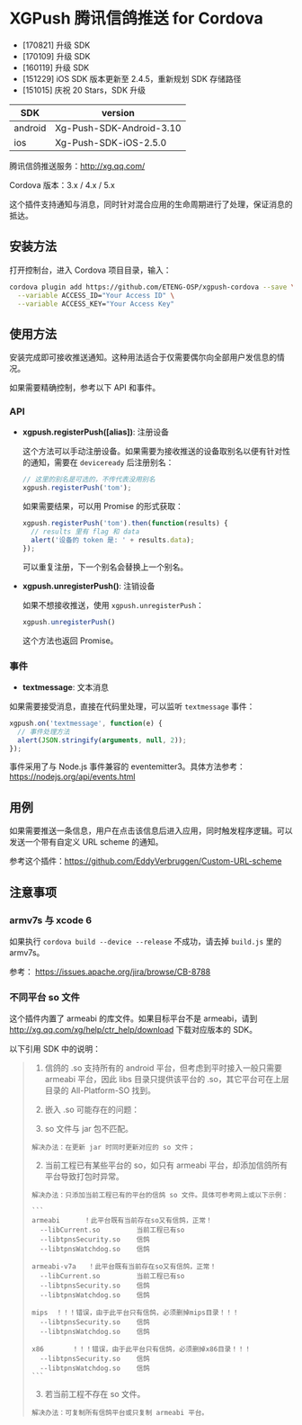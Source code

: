# XGPush 腾讯信鸽推送 for Cordova

- [170821] 升级 SDK
- [170109] 升级 SDK
- [160119] 升级 SDK
- [151229] iOS SDK 版本更新至 2.4.5，重新规划 SDK 存储路径
- [151015] 庆祝 20 Stars，SDK 升级

SDK     | version
------- | --------------------------------
android | Xg-Push-SDK-Android-3.10
ios     | Xg-Push-SDK-iOS-2.5.0

腾讯信鸽推送服务：http://xg.qq.com/

Cordova 版本：3.x / 4.x / 5.x

这个插件支持通知与消息，同时针对混合应用的生命周期进行了处理，保证消息的抵达。

## 安装方法

打开控制台，进入 Cordova 项目目录，输入：

```bash
cordova plugin add https://github.com/ETENG-OSP/xgpush-cordova --save \
  --variable ACCESS_ID="Your Access ID" \
  --variable ACCESS_KEY="Your Access Key"
```

## 使用方法

安装完成即可接收推送通知。这种用法适合于仅需要偶尔向全部用户发信息的情况。

如果需要精确控制，参考以下 API 和事件。

### API

* __xgpush.registerPush([alias])__: 注册设备

  这个方法可以手动注册设备。如果需要为接收推送的设备取别名以便有针对性的通知，需要在 `deviceready` 后注册别名：

  ```js
  // 这里的别名是可选的，不传代表没用别名
  xgpush.registerPush('tom');
  ```

  如果需要结果，可以用 Promise 的形式获取：

  ```js
  xgpush.registerPush('tom').then(function(results) {
    // results 里有 flag 和 data
    alert('设备的 token 是: ' + results.data);
  });
  ```

  可以重复注册，下一个别名会替换上一个别名。

* __xgpush.unregisterPush()__: 注销设备

  如果不想接收推送，使用 `xgpush.unregisterPush`：

  ```js
  xgpush.unregisterPush()
  ```

  这个方法也返回 Promise。

### 事件

* __textmessage__: 文本消息

如果需要接受消息，直接在代码里处理，可以监听 `textmessage` 事件：

```js
xgpush.on('textmessage', function(e) {
  // 事件处理方法
  alert(JSON.stringify(arguments, null, 2));
});
```

事件采用了与 Node.js 事件兼容的 eventemitter3。具体方法参考：https://nodejs.org/api/events.html

## 用例

如果需要推送一条信息，用户在点击该信息后进入应用，同时触发程序逻辑。可以发送一个带有自定义 URL scheme 的通知。

参考这个插件：https://github.com/EddyVerbruggen/Custom-URL-scheme


## 注意事项

### armv7s 与 xcode 6

如果执行 `cordova build --device --release` 不成功，请去掉 `build.js` 里的 armv7s。

参考：
https://issues.apache.org/jira/browse/CB-8788

### 不同平台 so 文件

这个插件内置了 armeabi 的库文件。如果目标平台不是 armeabi，请到 http://xg.qq.com/xg/help/ctr_help/download 下载对应版本的 SDK。

以下引用 SDK 中的说明：

> 1. 信鸽的 .so 支持所有的 android 平台，但考虑到平时接入一般只需要 armeabi 平台，因此 libs 目录只提供该平台的 .so，其它平台可在上层目录的 All-Platform-SO 找到。
>
> 2. 嵌入 .so 可能存在的问题：
>   1. so 文件与 jar 包不匹配。
>
>     解决办法：在更新 jar 时同时更新对应的 so 文件；
>
>   2. 当前工程已有某些平台的 so，如只有 armeabi 平台，却添加信鸽所有平台导致打包时异常。
>
>     解决办法：只添加当前工程已有的平台的信鸽 so 文件。具体可参考网上或以下示例：
>
>     ```
>     armeabi	   ！此平台既有当前存在so又有信鸽，正常！
>       --libCurrent.so			当前工程已有so
>       --libtpnsSecurity.so	信鸽
>       --libtpnsWatchdog.so	信鸽
>
>     armeabi-v7a	！此平台既有当前存在so又有信鸽，正常！
>       --libCurrent.so			当前工程已有so
>       --libtpnsSecurity.so	信鸽
>       --libtpnsWatchdog.so	信鸽
>
>     mips	！！！错误，由于此平台只有信鸽，必须删掉mips目录！！！
>       --libtpnsSecurity.so	信鸽
>       --libtpnsWatchdog.so	信鸽
>
>     x86		！！！错误，由于此平台只有信鸽，必须删掉x86目录！！！
>       --libtpnsSecurity.so	信鸽
>       --libtpnsWatchdog.so	信鸽
>     ```
>
>   3. 若当前工程不存在 so 文件。
>
>     解决办法：可复制所有信鸽平台或只复制 armeabi 平台。

